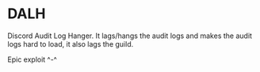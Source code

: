 # DALH
Discord Audit Log Hanger. 
It lags/hangs the audit logs and makes the audit logs hard to load, it also lags the guild.

Epic exploit ^-^
